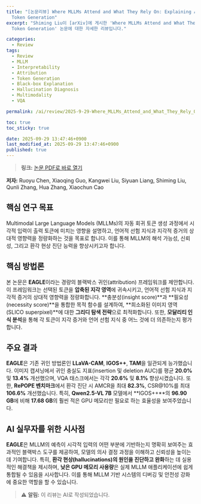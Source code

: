 ```yaml
---
title: "[논문리뷰] Where MLLMs Attend and What They Rely On: Explaining Autoregressive
  Token Generation"
excerpt: "Shiming Liu이 [arXiv]에 게시한 'Where MLLMs Attend and What They Rely On: Explaining Autoregressive
  Token Generation' 논문에 대한 자세한 리뷰입니다."

categories:
  - Review
tags:
  - Review
  - MLLM
  - Interpretability
  - Attribution
  - Token Generation
  - Black-box Explanation
  - Hallucination Diagnosis
  - Multimodality
  - VQA

permalink: /ai/review/2025-9-29-Where_MLLMs_Attend_and_What_They_Rely_On_Explaining_Autoregressive_Token_Generation/

toc: true
toc_sticky: true

date: 2025-09-29 13:47:46+0900
last_modified_at: 2025-09-29 13:47:46+0900
published: true
---
```

> **링크:** [논문 PDF로 바로 열기](https://arxiv.org/abs/2509.22496)

**저자:** Ruoyu Chen, Xiaoqing Guo, Kangwei Liu, Siyuan Liang, Shiming Liu, Qunli Zhang, Hua Zhang, Xiaochun Cao



## 핵심 연구 목표
Multimodal Large Language Models (MLLMs)의 자동 회귀 토큰 생성 과정에서 시각적 입력이 출력 토큰에 미치는 영향을 설명하고, 언어적 선험 지식과 지각적 증거의 상대적 영향력을 정량화하는 것을 목표로 합니다. 이를 통해 MLLM의 해석 가능성, 신뢰성, 그리고 환각 현상 진단 능력을 향상시키고자 합니다.

## 핵심 방법론
본 논문은 **EAGLE**이라는 경량의 블랙박스 귀인(attribution) 프레임워크를 제안합니다. 이 프레임워크는 선택된 토큰을 **압축된 지각 영역**에 귀속시키고, 언어적 선험 지식과 지각적 증거의 상대적 영향력을 정량화합니다. **충분성(insight score)**과 **필요성(necessity score)**을 통합한 목적 함수를 설계하여, **희소화된 이미지 영역(SLICO superpixel)**에 대한 **그리디 탐색 전략**으로 최적화합니다. 또한, **모달리티 인식 분석**을 통해 각 토큰이 지각 증거와 언어 선험 지식 중 어느 것에 더 의존하는지 평가합니다.

## 주요 결과
**EAGLE**은 기존 귀인 방법론인 **LLaVA-CAM**, **IGOS++**, **TAM**을 일관되게 능가했습니다. 이미지 캡셔닝에서 귀인 충실도 지표(insertion 및 deletion AUC)를 평균 **20.0%** 및 **13.4%** 개선했으며, VQA 태스크에서는 각각 **20.6%** 및 **8.1%** 향상시켰습니다. 또한, **RePOPE 벤치마크**에서 환각 진단 시 AMCR을 최대 **82.3%**, CSR@10%를 최대 **106.6%** 개선했습니다. 특히, **Qwen2.5-VL 7B** 모델에서 **IGOS++**의 **96.90 GB**에 비해 **17.68 GB**의 훨씬 적은 GPU 메모리만 필요로 하는 효율성을 보여주었습니다.

## AI 실무자를 위한 시사점
**EAGLE**은 MLLM의 예측이 시각적 입력의 어떤 부분에 기반하는지 명확히 보여주는 효과적인 블랙박스 도구를 제공하여, 모델의 의사 결정 과정을 이해하고 신뢰성을 높이는 데 기여합니다. 특히, **환각 현상(hallucinations)의 원인을 진단하고 완화**하는 데 실용적인 해결책을 제시하며, **낮은 GPU 메모리 사용량**은 실제 MLLM 애플리케이션에 쉽게 통합될 수 있음을 시사합니다. 이를 통해 MLLM 기반 시스템의 디버깅 및 안전성 강화에 중요한 역할을 할 수 있습니다.

> ⚠️ **알림:** 이 리뷰는 AI로 작성되었습니다.